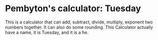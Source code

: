# Pembyton's calculator: Tuesday
This is a calculator that can add, subtract, divide, multiply, exponent two numbers together.
It can also do some rounding.
This Calculator actually have a name, it is Tuesday, and it is a he.

